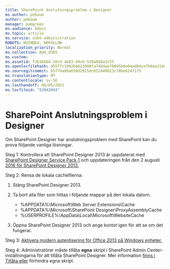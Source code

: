 ```yaml
---
title: SharePoint Anslutningsproblem i Designer
ms.author: pebaum
author: pebaum
manager: pamgreen
ms.audience: Admin
ms.topic: article
ms.service: o365-administration
ROBOTS: NOINDEX, NOFOLLOW
localization_priority: Normal
ms.collection: Adm_O365
ms.custom: ''
ms.assetid: f2b1b6b4-10c9-4e83-b9cb-529a0b8a3c55
ms.openlocfilehash: d55f7c1902bb623900fa74bdae70695b6e04ad84ce7b6ea314db614283ec436d
ms.sourcegitcommit: b5f7da89a650d2915dc652449623c78be6247175
ms.translationtype: MT
ms.contentlocale: sv-SE
ms.lasthandoff: 08/05/2021
ms.locfileid: "53942043"
---
```

# <a name="sharepoint-designer-connection-issues"></a>SharePoint Anslutningsproblem i Designer 

Om SharePoint Designer har anslutningsproblem med SharePoint kan du prova följande vanliga lösningar.

Steg 1: Kontrollera att SharePoint Designer 2013 är uppdaterat med [SharePoint Designer Service Pack 1](https://support.microsoft.com/help/2817441/description-of-microsoft-sharepoint-designer-2013-service-pack-1-sp1) och uppdateringen från den 2 augusti [2016 för SharePoint Designer 2013.](https://support.microsoft.com/help/3114721/august-2-2016-update-for-sharepoint-designer-2013-kb3114721)



Steg 2: Rensa de lokala cachefilerna:

1. Stäng SharePoint Designer 2013.

2. Ta bort alla filer som hittas i följande mappar på den lokala datorn.

    - %APPDATA%\Microsoft\Web Server Extensions\Cache
    - %APPDATA%\Microsoft\SharePoint Designer\ProxyAssemblyCache
    - %USERPROFILE%\AppData\Local\Microsoft\WebsiteCache

3. Öppna SharePoint Designer 2013 och ange kontot igen för att se om det fungerar.

Steg 3: [Aktivera modern autentisering för Office 2013 på Windows enheter.](https://docs.microsoft.com/microsoft-365/admin/security-and-compliance/enable-modern-authentication)

Steg 4: Administratörer måste tillåta **egna** skript i SharePoint Admin Center-inställningarna för att tillåta SharePoint Designer. Mer information [finns i Tillåta eller](https://docs.microsoft.com/sharepoint/allow-or-prevent-custom-script) förhindra egna skript.


